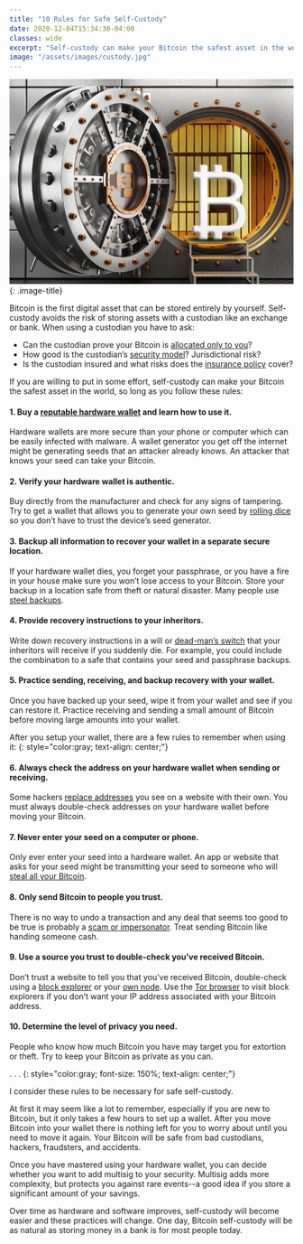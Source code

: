 ```yaml
---
title: "10 Rules for Safe Self-Custody"
date: 2020-12-04T15:34:30-04:00
classes: wide
excerpt: "Self-custody can make your Bitcoin the safest asset in the world, so long as you follow these rules."
image: "/assets/images/custody.jpg"
---
```

![custody](/assets/images/custody.jpg)
{: .image-title}

Bitcoin is the first digital asset that can be stored entirely by yourself.  Self-custody avoids the risk of storing assets with a custodian like an exchange or bank.  When using a custodian you have to ask:

* Can the custodian prove your Bitcoin is [allocated only to you][reserves]?
* How good is the custodian’s [security model][hack]?  Jurisdictional risk?
* Is the custodian insured and what risks does the [insurance policy][insurance] cover?

If you are willing to put in some effort, self-custody can make your Bitcoin the safest asset in the world, so long as you follow these rules:

#### 1. Buy a [reputable hardware wallet](/hardware-wallets/) and learn how to use it.
Hardware wallets are more secure than your phone or computer which can be easily infected with malware.  A wallet generator you get off the internet might be generating seeds that an attacker already knows.  An attacker that knows your seed can take your Bitcoin.

#### 2. Verify your hardware wallet is authentic.
Buy directly from the manufacturer and check for any signs of tampering.  Try to get a wallet that allows you to generate your own seed by [rolling dice][dice] so you don’t have to trust the device’s seed generator.

#### 3. Backup all information to recover your wallet in a separate secure location.
If your hardware wallet dies, you forget your passphrase, or you have a fire in your house make sure you won’t lose access to your Bitcoin.  Store your backup in a location safe from theft or natural disaster.  Many people use [steel backups][steel].

#### 4. Provide recovery instructions to your inheritors.
Write down recovery instructions in a will or [dead-man’s switch][switch] that your inheritors will receive if you suddenly die.  For example, you could include the combination to a safe that contains your seed and passphrase backups.

#### 5. Practice sending, receiving, and backup recovery with your wallet.
Once you have backed up your seed, wipe it from your wallet and see if you can restore it.  Practice receiving and sending a small amount of Bitcoin before moving large amounts into your wallet.

After you setup your wallet, there are a few rules to remember when using it:
{: style="color:gray; text-align: center;"}

#### 6. Always check the address on your hardware wallet when sending or receiving.
Some hackers [replace addresses][addresses] you see on a website with their own.  You must always double-check addresses on your hardware wallet before moving your Bitcoin.

#### 7. Never enter your seed on a computer or phone.
Only ever enter your seed into a hardware wallet.  An app or website that asks for your seed might be transmitting your seed to someone who will [steal all your Bitcoin][phish].

#### 8. Only send Bitcoin to people you trust.
There is no way to undo a transaction and any deal that seems too good to be true is probably a [scam or impersonator][scam].  Treat sending Bitcoin like handing someone cash.

#### 9. Use a source you trust to double-check you’ve received Bitcoin.
Don’t trust a website to tell you that you’ve received Bitcoin, double-check using a [block explorer][explorer] or your [own node][node].  Use the [Tor browser][tor] to visit block explorers if you don’t want your IP address associated with your Bitcoin address.

#### 10. Determine the level of privacy you need.
People who know how much Bitcoin you have may target you for extortion or theft.  Try to keep your Bitcoin as private as you can.

.   .   .
{: style="color:gray; font-size: 150%; text-align: center;"}

I consider these rules to be necessary for safe self-custody.

At first it may seem like a lot to remember, especially if you are new to Bitcoin, but it only takes a few hours to set up a wallet.  After you move Bitcoin into your wallet there is nothing left for you to worry about until you need to move it again.  Your Bitcoin will be safe from bad custodians, hackers, fraudsters, and accidents.

Once you have mastered using your hardware wallet, you can decide whether you want to add multisig to your security.  Multisig adds more complexity, but protects you against rare events--a good idea if you store a significant amount of your savings.

Over time as hardware and software improves, self-custody will become easier and these practices will change.  One day, Bitcoin self-custody will be as natural as storing money in a bank is for most people today.

[dice]: https://medium.com/cobo-vault/how-to-verify-the-recovery-phrase-created-by-dice-rolling-be86b30810c1
[steel]: https://jlopp.github.io/metal-bitcoin-storage-reviews
[switch]: https://blog.dashlane.com/what-the-hack-dead-mans-switch
[addresses]: https://techcrunch.com/2018/07/03/new-malware-highjacks-your-windows-clipboard-to-change-crypto-addresses
[phish]: https://cointelegraph.com/news/community-donates-07-btc-to-phishing-victim-who-lost-entire-bitcoin-holdings
[scam]: https://news.bitcoin.com/crypto-luminary-impersonation-scammers-on-social-media-raked-in-millions-in-2018
[explorer]: https://www.lopp.net/bitcoin-information/block-explorers.html
[node]: https://bitcoinmagazine.com/articles/buy-or-diy-an-overview-of-7-bitcoin-full-node-products
[tor]: https://www.torproject.org/download/
[hack]: https://selfkey.org/list-of-cryptocurrency-exchange-hacks
[insurance]: https://www.finivi.com/can-you-insure-your-bitcoin
[reserves]: https://niccarter.info/proof-of-reserves